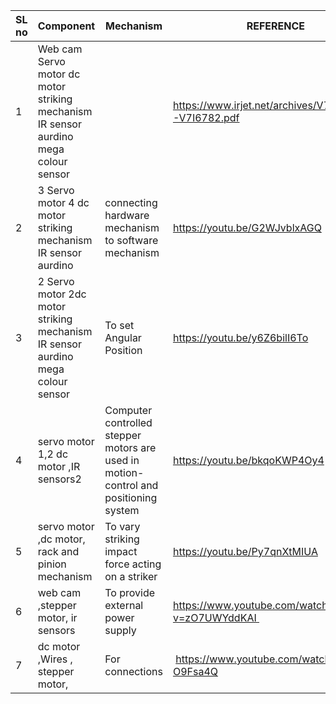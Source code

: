 
SL no | Component | Mechanism | REFERENCE|         |
|-- | -- | -- | --|----|
|1 | Web cam Servo motor dc motor striking mechanism IR sensor aurdino mega colour sensor |  | https://www.irjet.net/archives/V7/i6/IRJET-V7I6782.pdf|![07    01](https://user-images.githubusercontent.com/130656643/236180264-5e2ecf7b-2beb-465c-95df-907470b22824.jpg)|
2 |3 Servo motor 4 dc motor striking mechanism IR sensor aurdino  |connecting hardware mechanism to software mechanism | https://youtu.be/G2WJvblxAGQ|![07     02](https://user-images.githubusercontent.com/130656643/236180561-13bcb2b0-4afe-4256-86f4-5088e54a5ad1.jpg)|
3 | 2 Servo motor 2dc motor striking mechanism IR sensor aurdino mega colour sensor | To set Angular Position | https://youtu.be/y6Z6bilI6To|![07   03](https://user-images.githubusercontent.com/130656643/236180346-4d0848e6-fcfb-4e8d-b2f1-5a1440bfa198.jpg)|
4 | servo motor 1,2 dc motor ,IR sensors2 | Computer controlled stepper motors are used in motion-control and positioning system | https://youtu.be/bkqoKWP4Oy4|![RAKSHITA 06](https://user-images.githubusercontent.com/130956680/236724885-a61ccb34-d171-419d-aba1-6c34b4235f0e.jpg)|
5 | servo motor ,dc motor, rack and pinion mechanism | To vary striking impact force acting on a striker | https://youtu.be/Py7qnXtMIUA|![VISHAWA 6](https://user-images.githubusercontent.com/130956680/236725082-65ca98a2-daa8-4906-9da0-a36571b3ae77.jpg)|
6 | web cam ,stepper motor, ir sensors  | To provide external power supply | https://www.youtube.com/watch?v=zO7UWYddKAI 
7 | dc motor ,Wires , stepper motor, | For connections |  https://www.youtube.com/watch?v=uHD-O9Fsa4Q





